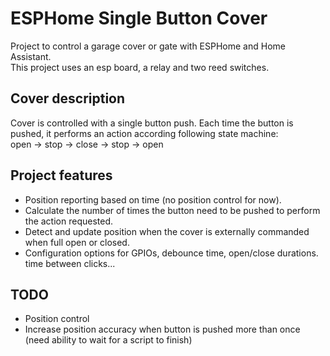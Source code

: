 # ESPHome Single Button Cover
Project to control a garage cover or gate with ESPHome and Home Assistant.  
This project uses an esp board, a relay and two reed switches.

## Cover description
Cover is controlled with a single button push. Each time the button is pushed, it performs an action according following state machine:  
open -> stop -> close -> stop -> open

## Project features
* Position reporting based on time (no position control for now).
* Calculate the number of times the button need to be pushed to perform the action requested.
* Detect and update position when the cover is externally commanded when full open or closed.
* Configuration options for GPIOs, debounce time, open/close durations. time between clicks...

## TODO
* Position control
* Increase position accuracy when button is pushed more than once (need ability to wait for a script to finish)